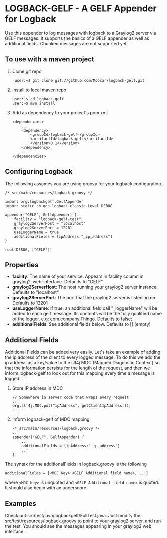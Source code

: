 LOGBACK-GELF - A GELF Appender for Logback
==========================================

Use this appender to log messages with logback to a Graylog2 server via GELF messages. It supports the basics of a GELF
appender as well as additional fields. Chunked messages are not supported yet.

To use with a maven project
---------------------------

1. Clone git repo

        user:~$ git clone git://github.com/Moocar/logback-gelf.git

2.  install to local maven repo

        user:~$ cd logback-gelf
        user:~$ mvn install

3.  Add as dependency to your project's pom.xml

        <dependencies>
            ...
            <dependency>
                <groupId>logback-gelf</groupId>
                <artifactId>logback-gelf</artifactId>
                <version>0.1</version>
            </dependency>
            ...
        </dependencies>

Configuring Logback
---------------------

The following assumes you are using groovy for your logback configuration.

    /* src/main/resources/logback.groovy */

    import org.logbackgelf.GelfAppender
    import static ch.qos.logback.classic.Level.DEBUG

    appender("GELF", GelfAppender) {
        facility = "logback-gelf-test"
        graylog2ServerHost = "localhost"
        graylog2ServerPort = 12201
        useLoggerName = true
        additionalFields = [ipAddress:"_ip_address"]
    }

    root(DEBUG, ["GELF"])

Properties
----------

*   **facility**: The name of your service. Appears in facility column in graylog2-web-interface. Defaults to "GELF"
*   **graylog2ServerHost**: The host running your graylog2 server instance. Defaults to "localhost"
*   **graylog2ServerPort**: The port that the graylog2 server is listening on. Defaults to 12201
*   **useLoggerName**: If true, an additional field call "_loggerName" will be added to each gelf message. Its contents will be the fully qualified name of the logger. e.g: com.company.Thingo. Defaults to false;
*   **additionalFields**: See additional fields below. Defaults to [] (empty)

Additional Fields
-----------------

Additional Fields can be added very easily. Let's take an example of adding the ip address of the client to every logged
message. To do this we add the ip address as a key/value to the slf4j MDC (Mapped Diagnostic Context) so that the
information persists for the length of the request, and then we inform logback-gelf to look out for this mapping every
time a message is logged.

1.  Store IP address in MDC

        // Somewhere in server code that wraps every request
        ...
        org.slf4j.MDC.put("ipAddress", getClientIpAddress());
        ...

2.  Inform logback-gelf of MDC mapping

        /* src/main/resources/logback.groovy */
        ...
        appender("GELF", GelfAppender) {
            ...
            additionalFields = [ipAddress:"_ip_address"]
            ...
        }

The syntax for the additionalFields in logback.groovy is the following

    additionalFields = [<MDC Key>:<GELF Additional field name>, ...]

where `<MDC Key>` is unquoted and `<GELF Additional field name>` is quoted. It should also begin with an underscore

Examples
--------

Check out src/test/java/logbackgelf/FullTest.java. Just modify the src/test/resources/logback.groovy to point to your
graylog2 server, and run the test. You should see the messages appearing in your graylog2 web interface.